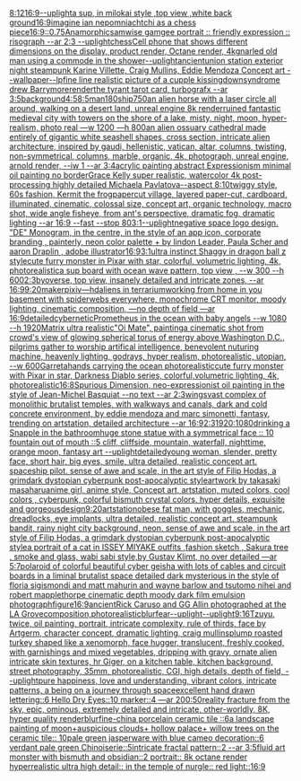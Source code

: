 [8:12](https://www.ebank.nz/aiartgenerator?category=8%3A12)[16:9](https://www.ebank.nz/aiartgenerator?category=16%3A9)[--uplight](https://www.ebank.nz/aiartgenerator?category=--uplight)[a sup, in milokai style ,top view ,white back ground](https://www.ebank.nz/aiartgenerator?category=a%2520sup%2C%2520in%2520milokai%2520style%2520%2Ctop%2520view%2520%2Cwhite%2520back%2520ground)[16:9](https://www.ebank.nz/aiartgenerator?category=16%3A9)[imagine ian nepomniachtchi as a chess piece](https://www.ebank.nz/aiartgenerator?category=imagine%2520ian%2520nepomniachtchi%2520as%2520a%2520chess%2520piece)[16:9](https://www.ebank.nz/aiartgenerator?category=16%3A9)[::0.75](https://www.ebank.nz/aiartgenerator?category=%3A%3A0.75)[Anamorphic](https://www.ebank.nz/aiartgenerator?category=Anamorphic)[samwise gamgee portrait :: friendly expression :: risograph --ar 2:3 --uplight](https://www.ebank.nz/aiartgenerator?category=samwise%2520gamgee%2520portrait%2520%3A%3A%2520friendly%2520expression%2520%3A%3A%2520risograph%2520--ar%25202%3A3%2520--uplight)[chess](https://www.ebank.nz/aiartgenerator?category=chess)[Cell phone that shows different dimensions on the display, product render, Octane render, 4k](https://www.ebank.nz/aiartgenerator?category=Cell%2520phone%2520that%2520shows%2520different%2520dimensions%2520on%2520the%2520display%2C%2520product%2520render%2C%2520Octane%2520render%2C%25204k)[gnarled old man using a commode in the shower](https://www.ebank.nz/aiartgenerator?category=gnarled%2520old%2520man%2520using%2520a%2520commode%2520in%2520the%2520shower)[--uplight](https://www.ebank.nz/aiartgenerator?category=--uplight)[ancient](https://www.ebank.nz/aiartgenerator?category=ancient)[union station exterior night steampunk Karine Villette, Craig Mullins, Eddie Mendoza Concept art --wallpaper](https://www.ebank.nz/aiartgenerator?category=union%2520station%2520exterior%2520night%2520steampunk%2520Karine%2520Villette%2C%2520Craig%2520Mullins%2C%2520Eddie%2520Mendoza%2520Concept%2520art%2520--wallpaper)[--lp](https://www.ebank.nz/aiartgenerator?category=--lp)[fine line realistic picture of a cupple kissing](https://www.ebank.nz/aiartgenerator?category=fine%2520line%2520realistic%2520picture%2520of%2520a%2520cupple%2520kissing)[downsyndrome drew Barrymore](https://www.ebank.nz/aiartgenerator?category=downsyndrome%2520drew%2520Barrymore)[render](https://www.ebank.nz/aiartgenerator?category=render)[the tyrant tarot card, turbografx --ar 3:5](https://www.ebank.nz/aiartgenerator?category=the%2520tyrant%2520tarot%2520card%2C%2520turbografx%2520--ar%25203%3A5)[background](https://www.ebank.nz/aiartgenerator?category=background)[4:5](https://www.ebank.nz/aiartgenerator?category=4%3A5)[8:5](https://www.ebank.nz/aiartgenerator?category=8%3A5)[man](https://www.ebank.nz/aiartgenerator?category=man)[180](https://www.ebank.nz/aiartgenerator?category=180)[ship](https://www.ebank.nz/aiartgenerator?category=ship)[750](https://www.ebank.nz/aiartgenerator?category=750)[](https://www.ebank.nz/aiartgenerator?category=)[an alien horse with a laser circle all around, walking on a desert land, unreal engine 8k render](https://www.ebank.nz/aiartgenerator?category=an%2520alien%2520horse%2520with%2520a%2520laser%2520circle%2520all%2520around%2C%2520walking%2520on%2520a%2520desert%2520land%2C%2520unreal%2520engine%25208k%2520render)[ruined fantastic medieval city with towers on the shore of a lake, misty, night, moon, hyper-realism, photo real —w 1200 —h 800](https://www.ebank.nz/aiartgenerator?category=ruined%2520fantastic%2520medieval%2520city%2520with%2520towers%2520on%2520the%2520shore%2520of%2520a%2520lake%2C%2520misty%2C%2520night%2C%2520moon%2C%2520hyper-realism%2C%2520photo%2520real%2520%E2%80%94w%25201200%2520%E2%80%94h%2520800)[an alien ossuary cathedral made entirely of gigantic white seashell shapes, cross section, intricate alien architecture, inspired by gaudi, hellenistic, vatican, altar, columns, twisting, non-symmetrical, columns, marble, organic, 4k, photograph, unreal engine, arnold render, --iw 1 --ar 3:4](https://www.ebank.nz/aiartgenerator?category=an%2520alien%2520ossuary%2520cathedral%2520made%2520entirely%2520of%2520gigantic%2520white%2520seashell%2520shapes%2C%2520cross%2520section%2C%2520intricate%2520alien%2520architecture%2C%2520inspired%2520by%2520gaudi%2C%2520hellenistic%2C%2520vatican%2C%2520altar%2C%2520columns%2C%2520twisting%2C%2520non-symmetrical%2C%2520columns%2C%2520marble%2C%2520organic%2C%25204k%2C%2520photograph%2C%2520unreal%2520engine%2C%2520arnold%2520render%2C%2520--iw%25201%2520--ar%25203%3A4)[acrylic painting abstract Expressionism minimal oil painting no border](https://www.ebank.nz/aiartgenerator?category=acrylic%2520painting%2520abstract%2520Expressionism%2520minimal%2520oil%2520painting%2520no%2520border)[Grace Kelly super realistic, watercolor 4k post-processing highly detailed Michaela Pavlatova--aspect 8:10](https://www.ebank.nz/aiartgenerator?category=Grace%2520Kelly%2520super%2520realistic%2C%2520watercolor%25204k%2520post-processing%2520highly%2520detailed%2520Michaela%2520Pavlatova--aspect%25208%3A10)[twiggy style, 60s fashion, Kermit the frog](https://www.ebank.nz/aiartgenerator?category=twiggy%2520style%2C%252060s%2520fashion%2C%2520Kermit%2520the%2520frog)[papercut village, layered paper-cut, cardboard, illuminated, cinematic, colossal size, concept art, organic technology, macro shot, wide angle fisheye, from ant's perspective, dramatic fog, dramatic lighting --ar 16:9 --fast --stop 80](https://www.ebank.nz/aiartgenerator?category=papercut%2520village%2C%2520layered%2520paper-cut%2C%2520cardboard%2C%2520illuminated%2C%2520cinematic%2C%2520colossal%2520size%2C%2520concept%2520art%2C%2520organic%2520technology%2C%2520macro%2520shot%2C%2520wide%2520angle%2520fisheye%2C%2520from%2520ant%27s%2520perspective%2C%2520dramatic%2520fog%2C%2520dramatic%2520lighting%2520--ar%252016%3A9%2520--fast%2520--stop%252080)[3:1](https://www.ebank.nz/aiartgenerator?category=3%3A1)[--uplight](https://www.ebank.nz/aiartgenerator?category=--uplight)[negative space logo design. "DE" Monogram, in the centre, in the style of an app icon, corporate branding , painterly, neon color palette + by lindon Leader, Paula Scher and aaron Draplin , adobe illustrator](https://www.ebank.nz/aiartgenerator?category=negative%2520space%2520logo%2520design.%2520%22DE%22%2520Monogram%2C%2520in%2520the%2520centre%2C%2520in%2520the%2520style%2520of%2520an%2520app%2520icon%2C%2520corporate%2520branding%2520%2C%2520painterly%2C%2520neon%2520color%2520palette%2520%2B%2520by%2520lindon%2520Leader%2C%2520Paula%2520Scher%2520and%2520aaron%2520Draplin%2520%2C%2520adobe%2520illustrator)[16:9](https://www.ebank.nz/aiartgenerator?category=16%3A9)[3:1](https://www.ebank.nz/aiartgenerator?category=3%3A1)[ultra instinct Shaggy in dragon ball z style](https://www.ebank.nz/aiartgenerator?category=ultra%2520instinct%2520Shaggy%2520in%2520dragon%2520ball%2520z%2520style)[cute furry monster in Pixar with star, colorful, volumetric lighting, 4k, photorealistic](https://www.ebank.nz/aiartgenerator?category=cute%2520furry%2520monster%2520in%2520Pixar%2520with%2520star%2C%2520colorful%2C%2520volumetric%2520lighting%2C%25204k%2C%2520photorealistic)[a sup board with ocean wave pattern, top view , --w 300 --h 600](https://www.ebank.nz/aiartgenerator?category=a%2520sup%2520board%2520with%2520ocean%2520wave%2520pattern%2C%2520top%2520view%2520%2C%2520--w%2520300%2520--h%2520600)[2:3](https://www.ebank.nz/aiartgenerator?category=2%3A3)[byoverse, top view, insanely detailed and intricate zones, --ar 16:9](https://www.ebank.nz/aiartgenerator?category=byoverse%2C%2520top%2520view%2C%2520insanely%2520detailed%2520and%2520intricate%2520zones%2C%2520--ar%252016%3A9)[9:20](https://www.ebank.nz/aiartgenerator?category=9%3A20)[maker](https://www.ebank.nz/aiartgenerator?category=maker)[pixiv](https://www.ebank.nz/aiartgenerator?category=pixiv)[—hd](https://www.ebank.nz/aiartgenerator?category=%E2%80%94hd)[aliens in terrarium](https://www.ebank.nz/aiartgenerator?category=aliens%2520in%2520terrarium)[working from home in you basement with spiderwebs everywhere, monochrome CRT monitor, moody lighting, cinematic composition, —no depth of field —ar 16:9](https://www.ebank.nz/aiartgenerator?category=working%2520from%2520home%2520in%2520you%2520basement%2520with%2520spiderwebs%2520everywhere%2C%2520monochrome%2520CRT%2520monitor%2C%2520moody%2520lighting%2C%2520cinematic%2520composition%2C%2520%E2%80%94no%2520depth%2520of%2520field%2520%E2%80%94ar%252016%3A9)[detailed](https://www.ebank.nz/aiartgenerator?category=detailed)[](https://www.ebank.nz/aiartgenerator?category=)[cybernetic](https://www.ebank.nz/aiartgenerator?category=cybernetic)[Prometheus in the ocean with baby angels --w 1080 --h 1920](https://www.ebank.nz/aiartgenerator?category=Prometheus%2520in%2520the%2520ocean%2520with%2520baby%2520angels%2520--w%25201080%2520--h%25201920)[Matrix ultra realistic](https://www.ebank.nz/aiartgenerator?category=Matrix%2520ultra%2520realistic)["Oi Mate", painting](https://www.ebank.nz/aiartgenerator?category=%22Oi%2520Mate%22%2C%2520painting)[a cinematic shot from crowd's view of glowing spherical torus of energy above Washington D.C., pilgrims gather to worship artifical intelligence, benevolent nuturing machine, heavenly lighting, godrays, hyper realism, photorealistic, utopian, --w 600](https://www.ebank.nz/aiartgenerator?category=a%2520cinematic%2520shot%2520from%2520crowd%27s%2520view%2520of%2520glowing%2520spherical%2520torus%2520of%2520energy%2520above%2520Washington%2520D.C.%2C%2520pilgrims%2520gather%2520to%2520worship%2520artifical%2520intelligence%2C%2520benevolent%2520nuturing%2520machine%2C%2520heavenly%2520lighting%2C%2520godrays%2C%2520hyper%2520realism%2C%2520photorealistic%2C%2520utopian%2C%2520--w%2520600)[Garreta](https://www.ebank.nz/aiartgenerator?category=Garreta)[hands carrying the ocean photorealistic](https://www.ebank.nz/aiartgenerator?category=hands%2520carrying%2520the%2520ocean%2520photorealistic)[cute furry monster with Pixar in star, Darkness Diablo series, colorful,volumetric lighting, 4k, photorealistic](https://www.ebank.nz/aiartgenerator?category=cute%2520furry%2520monster%2520with%2520Pixar%2520in%2520star%2C%2520Darkness%2520Diablo%2520series%2C%2520colorful%2Cvolumetric%2520lighting%2C%25204k%2C%2520photorealistic)[16:8](https://www.ebank.nz/aiartgenerator?category=16%3A8)[Spurious Dimension, neo-expressionist oil painting in the style of Jean-Michel Basquiat --no text --ar 2:3](https://www.ebank.nz/aiartgenerator?category=Spurious%2520Dimension%2C%2520neo-expressionist%2520oil%2520painting%2520in%2520the%2520style%2520of%2520Jean-Michel%2520Basquiat%2520--no%2520text%2520--ar%25202%3A3)[wings](https://www.ebank.nz/aiartgenerator?category=wings)[vast complex of monolithic brutalist temples, with walkways and canals, dark and cold concrete environment, by eddie mendoza and marc simonetti, fantasy, trending on artstation, detailed architecture --ar 16:9](https://www.ebank.nz/aiartgenerator?category=vast%2520complex%2520of%2520monolithic%2520brutalist%2520temples%2C%2520with%2520walkways%2520and%2520canals%2C%2520dark%2520and%2520cold%2520concrete%2520environment%2C%2520by%2520eddie%2520mendoza%2520and%2520marc%2520simonetti%2C%2520fantasy%2C%2520trending%2520on%2520artstation%2C%2520detailed%2520architecture%2520--ar%252016%3A9)[2:3](https://www.ebank.nz/aiartgenerator?category=2%3A3)[1920:1080](https://www.ebank.nz/aiartgenerator?category=1920%3A1080)[drinking a Snapple in the bathroom](https://www.ebank.nz/aiartgenerator?category=drinking%2520a%2520Snapple%2520in%2520the%2520bathroom)[huge stone statue with a symmetrical face :: 10 fountain out of mouth ::5 cliff, cliffside, mountain, waterfall, nighttime, orange moon, fantasy art --uplight](https://www.ebank.nz/aiartgenerator?category=huge%2520stone%2520statue%2520with%2520a%2520symmetrical%2520face%2520%3A%3A%252010%2520fountain%2520out%2520of%2520mouth%2520%3A%3A5%2520cliff%2C%2520cliffside%2C%2520mountain%2C%2520waterfall%2C%2520nighttime%2C%2520orange%2520moon%2C%2520fantasy%2520art%2520--uplight)[detailed](https://www.ebank.nz/aiartgenerator?category=detailed)[young woman, slender, pretty face, short hair, big eyes, smile, ultra detailed, realistic concept art. spaceship pilot. sense of awe and scale, in the art style of Filip Hodas, a grimdark dystopian cyberpunk post-apocalyptic style](https://www.ebank.nz/aiartgenerator?category=young%2520woman%2C%2520slender%2C%2520pretty%2520face%2C%2520short%2520hair%2C%2520big%2520eyes%2C%2520smile%2C%2520ultra%2520detailed%2C%2520realistic%2520concept%2520art.%2520spaceship%2520pilot.%2520sense%2520of%2520awe%2520and%2520scale%2C%2520in%2520the%2520art%2520style%2520of%2520Filip%2520Hodas%2C%2520a%2520grimdark%2520dystopian%2520cyberpunk%2520post-apocalyptic%2520style)[artwork by takasaki masaharu](https://www.ebank.nz/aiartgenerator?category=artwork%2520by%2520takasaki%2520masaharu)[anime girl, anime style, Concept art, artstation, muted colors, cool colors , cyberpunk, colorful bismuth crystal colors, hyper details, exquisite and gorgeous](https://www.ebank.nz/aiartgenerator?category=anime%2520girl%2C%2520anime%2520style%2C%2520Concept%2520art%2C%2520artstation%2C%2520muted%2520colors%2C%2520cool%2520colors%2520%2C%2520cyberpunk%2C%2520colorful%2520bismuth%2520crystal%2520colors%2C%2520hyper%2520details%2C%2520exquisite%2520and%2520gorgeous)[design](https://www.ebank.nz/aiartgenerator?category=design)[9:20](https://www.ebank.nz/aiartgenerator?category=9%3A20)[artstation](https://www.ebank.nz/aiartgenerator?category=artstation)[obese fat man, with goggles, mechanic, dreadlocks, eye implants, ultra detailed, realistic concept art. steampunk bandit, rainy night city background, neon, sense of awe and scale, in the art style of Filip Hodas, a grimdark dystopian cyberpunk post-apocalyptic style](https://www.ebank.nz/aiartgenerator?category=obese%2520fat%2520man%2C%2520with%2520goggles%2C%2520mechanic%2C%2520dreadlocks%2C%2520eye%2520implants%2C%2520ultra%2520detailed%2C%2520realistic%2520concept%2520art.%2520steampunk%2520bandit%2C%2520rainy%2520night%2520city%2520background%2C%2520neon%2C%2520sense%2520of%2520awe%2520and%2520scale%2C%2520in%2520the%2520art%2520style%2520of%2520Filip%2520Hodas%2C%2520a%2520grimdark%2520dystopian%2520cyberpunk%2520post-apocalyptic%2520style)[a portrait of a cat in ISSEY MIYAKE  outfits  ,fashion sketch  , Sakura tree , smoke and glass, wabi sabi style,by Gustav Klimt, no over detailed —ar 5:7](https://www.ebank.nz/aiartgenerator?category=a%2520portrait%2520of%2520a%2520cat%2520in%2520ISSEY%2520MIYAKE%2520%2520outfits%2520%2520%2Cfashion%2520sketch%2520%2520%2C%2520Sakura%2520tree%2520%2C%2520smoke%2520and%2520glass%2C%2520wabi%2520sabi%2520style%2Cby%2520Gustav%2520Klimt%2C%2520no%2520over%2520detailed%2520%E2%80%94ar%25205%3A7)[polaroid of colorful beautiful cyber geisha with lots of cables and circuit boards in a liminal brutalist space detailed dark mysterious in the style of floria sigismondi and matt mahurin and wayne barlow and tsutomo nihei and robert mapplethorpe cinematic depth moody dark film emulsion photograph](https://www.ebank.nz/aiartgenerator?category=polaroid%2520of%2520colorful%2520beautiful%2520cyber%2520geisha%2520with%2520lots%2520of%2520cables%2520and%2520circuit%2520boards%2520in%2520a%2520liminal%2520brutalist%2520space%2520detailed%2520dark%2520mysterious%2520in%2520the%2520style%2520of%2520floria%2520sigismondi%2520and%2520matt%2520mahurin%2520and%2520wayne%2520barlow%2520and%2520tsutomo%2520nihei%2520and%2520robert%2520mapplethorpe%2520cinematic%2520depth%2520moody%2520dark%2520film%2520emulsion%2520photograph)[figure](https://www.ebank.nz/aiartgenerator?category=figure)[16:9](https://www.ebank.nz/aiartgenerator?category=16%3A9)[ancient](https://www.ebank.nz/aiartgenerator?category=ancient)[Rick Caruso and GG Allin photographed at the LA Grove](https://www.ebank.nz/aiartgenerator?category=Rick%2520Caruso%2520and%2520GG%2520Allin%2520photographed%2520at%2520the%2520LA%2520Grove)[composition,](https://www.ebank.nz/aiartgenerator?category=composition%2C)[photorealistic](https://www.ebank.nz/aiartgenerator?category=photorealistic)[blur](https://www.ebank.nz/aiartgenerator?category=blur)[fear](https://www.ebank.nz/aiartgenerator?category=fear)[--uplight](https://www.ebank.nz/aiartgenerator?category=--uplight)[--uplight](https://www.ebank.nz/aiartgenerator?category=--uplight)[9:16](https://www.ebank.nz/aiartgenerator?category=9%3A16)[Tzuyu, twice, oil painting, portrait, intricate complexity, rule of thirds, face by Artgerm, character concept, dramatic lighting, craig mullins](https://www.ebank.nz/aiartgenerator?category=Tzuyu%2C%2520twice%2C%2520oil%2520painting%2C%2520portrait%2C%2520intricate%2520complexity%2C%2520rule%2520of%2520thirds%2C%2520face%2520by%2520Artgerm%2C%2520character%2520concept%2C%2520dramatic%2520lighting%2C%2520craig%2520mullins)[plump roasted turkey shaped like a xenomorph, face hugger, translucent, freshly cooked, with garnishings and mixed vegetables, dripping with gravy, ornate alien intricate skin textures, hr Giger, on a kitchen table, kitchen background, street photography, 35mm, photorealistic, CGI, high details, depth of field, --uplight](https://www.ebank.nz/aiartgenerator?category=plump%2520roasted%2520turkey%2520shaped%2520like%2520a%2520xenomorph%2C%2520face%2520hugger%2C%2520translucent%2C%2520freshly%2520cooked%2C%2520with%2520garnishings%2520and%2520mixed%2520vegetables%2C%2520dripping%2520with%2520gravy%2C%2520ornate%2520alien%2520intricate%2520skin%2520textures%2C%2520hr%2520Giger%2C%2520on%2520a%2520kitchen%2520table%2C%2520kitchen%2520background%2C%2520street%2520photography%2C%252035mm%2C%2520photorealistic%2C%2520CGI%2C%2520high%2520details%2C%2520depth%2520of%2520field%2C%2520--uplight)[pure happiness, love and understanding, vibrant colors, intricate patterns, a being on a journey through space](https://www.ebank.nz/aiartgenerator?category=pure%2520happiness%2C%2520love%2520and%2520understanding%2C%2520vibrant%2520colors%2C%2520intricate%2520patterns%2C%2520a%2520being%2520on%2520a%2520journey%2520through%2520space)[excellent hand drawn lettering::6 Hello Dry Eyes::10 marker::4 —ar 200:50](https://www.ebank.nz/aiartgenerator?category=excellent%2520hand%2520drawn%2520lettering%3A%3A6%2520Hello%2520Dry%2520Eyes%3A%3A10%2520marker%3A%3A4%2520%E2%80%94ar%2520200%3A50)[reality fracture from the sky, epic, ominous, extremely detailed and intricate, other-worldly, 8K, hyper quality render](https://www.ebank.nz/aiartgenerator?category=reality%2520fracture%2520from%2520the%2520sky%2C%2520epic%2C%2520ominous%2C%2520extremely%2520detailed%2520and%2520intricate%2C%2520other-worldly%2C%25208K%2C%2520hyper%2520quality%2520render)[blur](https://www.ebank.nz/aiartgenerator?category=blur)[fine-china porcelain ceramic tile ::6a landscape painting of moon+auspicious clouds+ hollow palace+ willow trees on the ceramic tile:: 10pale green jasperware with blue cameo decoration::6 verdant pale green Chinoiserie::5intricate fractal pattern::2 --ar 3:5](https://www.ebank.nz/aiartgenerator?category=fine-china%2520porcelain%2520ceramic%2520tile%2520%3A%3A6a%2520landscape%2520painting%2520of%2520moon%2Bauspicious%2520clouds%2B%2520hollow%2520palace%2B%2520willow%2520trees%2520on%2520the%2520ceramic%2520tile%3A%3A%252010pale%2520green%2520jasperware%2520with%2520blue%2520cameo%2520decoration%3A%3A6%2520verdant%2520pale%2520green%2520Chinoiserie%3A%3A5intricate%2520fractal%2520pattern%3A%3A2%2520--ar%25203%3A5)[fluid art monster with bismuth and obsidian::2 portrait:: 8k octane render hyperrealistic ultra high detail:: in the temple of nurgle:: red light::](https://www.ebank.nz/aiartgenerator?category=fluid%2520art%2520monster%2520with%2520bismuth%2520and%2520obsidian%3A%3A2%2520portrait%3A%3A%25208k%2520octane%2520render%2520hyperrealistic%2520ultra%2520high%2520detail%3A%3A%2520in%2520the%2520temple%2520of%2520nurgle%3A%3A%2520red%2520light%3A%3A)[16:9](https://www.ebank.nz/aiartgenerator?category=16%3A9)